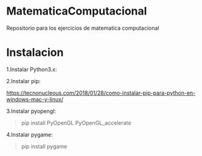 # MatematicaComputacional
Repositorio para los ejercicios de matematica computacional
# Instalacion

1.Instalar Python3.x:

2.Instalar pip:

https://tecnonucleous.com/2018/01/28/como-instalar-pip-para-python-en-windows-mac-y-linux/

3.Instalar pyopengl:

> pip install PyOpenGL PyOpenGL_accelerate

4.Instalar pygame:

>pip install pygame

